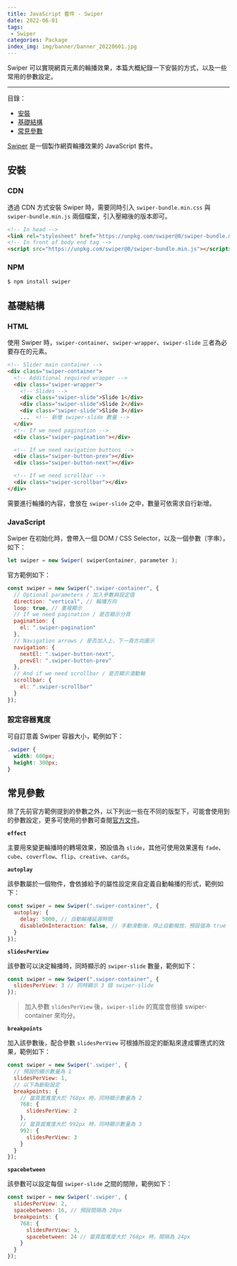 ```yaml
---
title: JavaScript 套件 - Swiper
date: 2022-06-01
tags:
 - Swiper
categories: Package
index_img: img/banner/banner_20220601.jpg
---
```


Swiper 可以實現網頁元素的輪播效果，本篇大概紀錄一下安裝的方式，以及一些常用的參數設定。

<!--more-->
---
<div class="toc">
<p class="toc-title">目錄：</p>

- [安裝](#安裝)
- [基礎結構](#基礎結構)
- [常見參數](#常見參數)
</div>

<p class="first-text-not-title"><a href="https://swiperjs.com/get-started" target="_blank">Swiper</a> 是一個製作網頁輪播效果的 JavaScript 套件。</p>


## 安裝

### CDN

透過 CDN 方式安裝 Swiper 時，需要同時引入 `swiper-bundle.min.css` 與 `swiper-bundle.min.js` 兩個檔案，引入壓縮後的版本即可。

```html
<!-- In head -->
<link rel="stylesheet" href="https://unpkg.com/swiper@8/swiper-bundle.min.css"/>
<!-- In front of body end tag -->
<script src="https://unpkg.com/swiper@8/swiper-bundle.min.js"></script>
```

### NPM

```bash
$ npm install swiper
```


## 基礎結構

### HTML

使用 Swiper 時，`swiper-container`、`swiper-wrapper`、`swiper-slide` 三者為必要存在的元素。

```html
<!-- Slider main container -->
<div class="swiper-container">
  <!-- Additional required wrapper -->
  <div class="swiper-wrapper">
    <!-- Slides -->
    <div class="swiper-slide">Slide 1</div>
    <div class="swiper-slide">Slide 2</div>
    <div class="swiper-slide">Slide 3</div>
    ...  <!-- 新增 swiper-slide 數量 -->
  </div>
  <!-- If we need pagination -->
  <div class="swiper-pagination"></div>

  <!-- If we need navigation buttons -->
  <div class="swiper-button-prev"></div>
  <div class="swiper-button-next"></div>

  <!-- If we need scrollbar -->
  <div class="swiper-scrollbar"></div>
</div>
```

需要進行輪播的內容，會放在 `swiper-slide` 之中，數量可依需求自行新增。

### JavaScript

Swiper 在初始化時，會帶入一個 DOM / CSS Selector，以及一個參數（字串），如下：

```js
let swiper = new Swiper( swiperContainer, parameter );
```

官方範例如下：

```js
const swiper = new Swiper(".swiper-container", {
  // Optional parameters / 加入參數與設定值
  direction: "vertical", // 輪播方向
  loop: true, // 重複顯示
  // If we need pagination / 是否顯示分頁
  pagination: {
    el: ".swiper-pagination"
  },
  // Navigation arrows / 是否加入上、下一頁方向圖示
  navigation: {
    nextEl: ".swiper-button-next",
    prevEl: ".swiper-button-prev"
  },
  // And if we need scrollbar / 是否顯示滾動軸
  scrollbar: {
    el: ".swiper-scrollbar"
  }
});
```

### 設定容器寬度

可自訂意義 Swiper 容器大小，範例如下：

```css
.swiper {
  width: 600px;
  height: 300px;
}
```


## 常見參數

除了先前官方範例提到的參數之外，以下列出一些在不同的版型下，可能會使用到的參數設定，更多可使用的參數可查閱[官方文件](https://swiperjs.com/swiper-api)。

**`effect`**

主要用來變更輪播時的轉場效果，預設值為 `slide`，其他可使用效果還有 `fade`、`cube`、`coverflow`、`flip`、`creative`、`cards`。

**`autoplay`**

該參數屬於一個物件，會依據給予的屬性設定來自定義自動輪播的形式，範例如下：

```js
const swiper = new Swiper(".swiper-container", {
  autoplay: {
    delay: 5000, // 自動輪播延遲時間
    disableOnInteraction: false, // 手動滑動後，停止自動撥放，預設值為 true
  }
});
```

**`slidesPerView`**

該參數可以決定輪播時，同時顯示的 `swiper-slide` 數量，範例如下：

```js
const swiper = new Swiper(".swiper-container", {
  slidesPerView: 3 // 同時顯示 3 個 swiper-slide
});
```

> 加入參數 `slidesPerView` 後，`swiper-slide` 的寬度會根據 swiper-container 來均分。

**`breakpoints`**

加入該參數後，配合參數 `slidesPerView` 可根據所設定的斷點來達成響應式的效果，範例如下：

```js
const swiper = new Swiper('.swiper', {
  // 預設的顯示數量為 1
  slidesPerView: 1,
  // 以下為斷點設定
  breakpoints: {
    // 當頁面寬度大於 768px 時，同時顯示數量為 2
    768: {
      slidesPerView: 2
    },
    // 當頁面寬度大於 992px 時，同時顯示數量為 3
    992: {
      slidesPerView: 3
    }
  }
});
```

**`spacebetween`**

該參數可以設定每個 `swiper-slide` 之間的間隙，範例如下：

```js
const swiper = new Swiper('.swiper', {
  slidesPerView: 2,
  spacebetween: 16, // 預設間隔為 20px
  breakpoints: {
    768: {
      slidesPerView: 3,
      spacebetween: 24 // 當頁面寬度大於 768px 時，間隔為 24px
    }
  }
});
```
